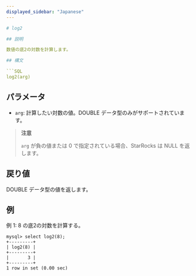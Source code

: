 ```yaml
---
displayed_sidebar: "Japanese"
---

# log2

## 説明

数値の底2の対数を計算します。

## 構文

```SQL
log2(arg)
```

## パラメータ

- `arg`: 計算したい対数の値。DOUBLE データ型のみがサポートされています。

> **注意**
>
> `arg` が負の値または 0 で指定されている場合、StarRocks は NULL を返します。

## 戻り値

DOUBLE データ型の値を返します。

## 例

例 1: 8 の底2の対数を計算する。

```Plain
mysql> select log2(8);
+---------+
| log2(8) |
+---------+
|       3 |
+---------+
1 row in set (0.00 sec)
```